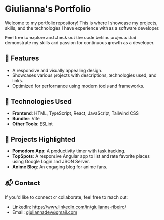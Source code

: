 # Giulianna's Portfolio

Welcome to my portfolio repository!
This is where I showcase my projects, skills, and the technologies I have experience with as a software developer.

Feel free to explore and check out the code behind projects that demonstrate my skills and passion for continuous growth as a developer.

## 🌟 Features
- A responsive and visually appealing design.
- Showcases various projects with descriptions, technologies used, and links.
- Optimized for performance using modern tools and frameworks.

## 🚀 Technologies Used
- **Frontend**: HTML, TypeScript, React, JavaScript, Tailwind CSS
- **Bundler**: Vite
- **Other Tools**: ESLint

## 📂 Projects Highlighted
- **Pomodoro App**: A productivity timer with task tracking.
- **TopSpots**: A responsive Angular app to list and rate favorite places using Google Login and JSON Server.
- **Anime Blog**: An engaging blog for anime fans.

## 📬 Contact
If you'd like to connect or collaborate, feel free to reach out:
- LinkedIn: https://www.linkedin.com/in/giulianna-ribeiro/
- Email: giuliannadev@gmail.com

